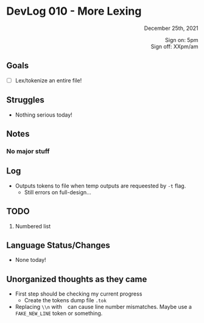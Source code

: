 # DevLog 010 - More Lexing
<div align="right">
December 25th, 2021

Sign on: 5pm\
Sign off: XXpm/am
</div>

## Goals
- [ ] Lex/tokenize an entire file!

## Struggles
- Nothing serious today!

## Notes
### No major stuff

## Log
- Outputs tokens to file when temp outputs are requeested by `-t` flag.
  - Still errors on full-design...

## TODO
1. Numbered list

## Language Status/Changes
- None today!

## Unorganized thoughts as they came
- First step should be checking my current progress
  - Create the tokens dump file `.tok`
- Replacing `\\n` with ` ` can cause line number mismatches. Maybe use a `FAKE_NEW_LINE` token or something.